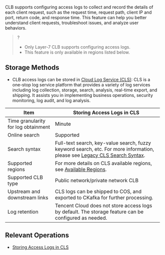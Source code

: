 CLB supports configuring access logs to collect and record the details of each client request, such as the request time, request path, client IP and port, return code, and response time. This feature can help you better understand client requests, troubleshoot issues, and analyze user behaviors.
>?
>- Only Layer-7 CLB supports configuring access logs.
>- This feature is only available in regions listed below.

## Storage Methods
- CLB access logs can be stored in [Cloud Log Service (CLS)](https://intl.cloud.tencent.com/document/product/614): CLS is a one-stop log service platform that provides a variety of log services including log collection, storage, search, analysis, real-time export, and shipping. It assists you in implementing business operations, security monitoring, log audit, and log analysis.

<table class="table">
<thead>
<tr>
<th>Item</th>
<th>Storing Access Logs in CLS</th>
</tr>
</thead>
<tbody>
<tr>
<td>Time granularity for log obtainment</td>
<td>Minute</td>
</tr>
<tr>
<td>Online search</td>
<td>Supported</td>
</tr>
<tr>
<td>Search syntax</td>
<td>Full-text search, key-value search, fuzzy keyword search, etc. For more information, please see <a href="https://intl.cloud.tencent.com/document/product/614/37882">Legacy CLS Search Syntax</a>.</td>
</tr>
<tr>
<td>Supported regions</td>
<td>For more details on CLS available regions, see <a href="https://intl.cloud.tencent.com/document/product/614/18940">Available Regions</a>.</td>
</tr>
<tr>
<td>Supported CLB type</td>
<td>Public network/private network CLB</td>
</tr>
<tr>
<td>Upstream and downstream links</td>
<td>CLS logs can be shipped to COS, and exported to CKafka for further processing.</td>
</tr> 
<tr>
<td>Log retention </td>
<td>Tencent Cloud does not store access logs by default. The storage feature can be configured as needed.</td>
</tr>
</tbody></table>

## Relevant Operations
- [Storing Access Logs in CLS](https://intl.cloud.tencent.com/document/product/214/35063)
